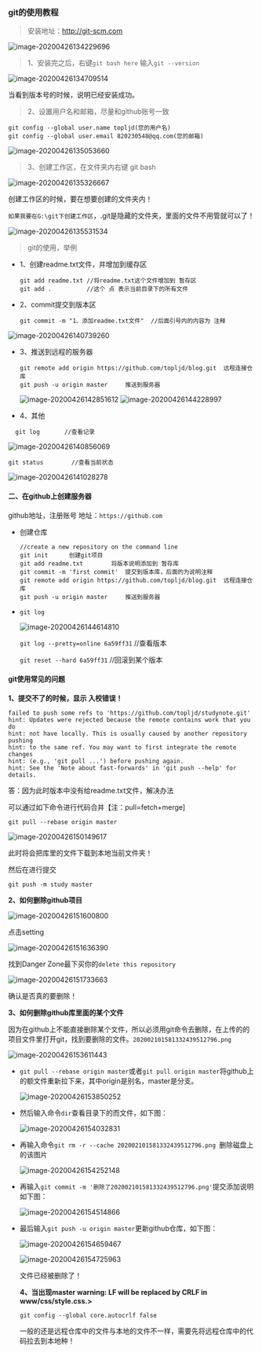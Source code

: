 ### git的使用教程

> 安装地址：http://git-scm.com

![image-20200426134229696](images/image-20200426134229696.png)

> 1、安装完之后，右键`git bash here` 输入`git --version`

![image-20200426134709514](images/image-20200426134709514.png)

当看到版本号的时候，说明已经安装成功。

> 2、设置用户名和邮箱，尽量和github账号一致

```auto
git config --global user.name topljd(您的用户名)
git config --global user.email 820230548@qq.com(您的邮箱)
```

![image-20200426135053660](images/image-20200426135053660.png)

> 3、创建工作区，在文件夹内右键 git bash

![image-20200426135326667](images/image-20200426135326667.png)

创建工作区的时候，要在想要创建的文件夹内！

`如果我要在G:\git下创建工作区`，.git是隐藏的文件夹，里面的文件不用管就可以了！

![image-20200426135531534](images/image-20200426135531534.png)

> git的使用，举例

- 1、创建readme.txt文件，并增加到缓存区

  ```auto
  git add readme.txt //将readme.txt这个文件增加到 暂存区
  git add .          //这个 点 表示当前目录下的所有文件
  ```
  
- 2、commit提交到版本区

  ```auto
  git commit -m "1、添加readme.txt文件"  //后面引号内的内容为 注释
  ```

![image-20200426140739260](images/image-20200426140739260.png)

- 3、推送到远程的服务器

  ```auto
  git remote add origin https://github.com/topljd/blog.git	远程连接仓库
  git push -u origin master		推送到服务器
  ```
  ![image-20200426142851612](images/image-20200426142851612.png)
  ![image-20200426144228997](images/image-20200426144228997.png)

- 4、其他
```
  git log		//查看记录
```

  ![image-20200426140856069](images/image-20200426140856069.png)

  ```auto
  git status		//查看当前状态
  ```

  ![image-20200426141028278](images/image-20200426141028278.png)

#### 二、在github上创建服务器

github地址，注册账号 地址：`https://github.com`

- 创建仓库

  ```git
  //create a new repository on the command line
  git init		创建git项目
  git add readme.txt		将版本说明添加到 暂存库
  git commit -m 'first commit'	提交到版本库，后面的为说明注释
  git remote add origin https://github.com/topljd/blog.git	远程连接仓库
  git push -u origin master		推送到服务器
  ```

- `git log`

  ![image-20200426144614810](images/image-20200426144614810.png)

  `git log --pretty=online 6a59ff31`  //查看版本

  `git reset --hard 6a59ff31`	//回滚到某个版本

#### git使用常见的问题

**1、提交不了的时候，显示 入校错误！**

```auto
failed to push some refs to 'https://github.com/topljd/studynote.git'
hint: Updates were rejected because the remote contains work that you do
hint: not have locally. This is usually caused by another repository pushing
hint: to the same ref. You may want to first integrate the remote changes
hint: (e.g., 'git pull ...') before pushing again.
hint: See the 'Note about fast-forwards' in 'git push --help' for details.
```

答：因为此时版本中没有给readme.txt文件，解决办法

可以通过如下命令进行代码合并【注：pull=fetch+merge]

```
git pull --rebase origin master
```

![image-20200426150149617](images/image-20200426150149617.png)

此时将会把库里的文件下载到本地当前文件夹！

然后在进行提交

```
git push -m study master
```

**2、如何删除github项目**

![image-20200426151600800](images/image-20200426151600800.png)

点击setting

![image-20200426151636390](images/image-20200426151636390.png)

找到Danger Zone最下买你的`delete this repository`

![image-20200426151733663](images/image-20200426151733663.png)

确认是否真的要删除！

**3、如何删除github库里面的某个文件**

因为在github上不能直接删除某个文件，所以必须用git命令去删除，在上传的的项目文件里打开git，找到要删除的文件。`202002101581332439512796.png`

![image-20200426153611443](images/image-20200426153611443.png)

- `git pull --rebase origin master`或者`git pull origin master`将github上的额文件重新拉下来，其中origin是别名，master是分支。

  ![image-20200426153850252](images/image-20200426153850252.png)

- 然后输入命令`dir`查看目录下的而文件，如下图：

  ![image-20200426154032831](images/image-20200426154032831.png)

- 再输入命令`git rm -r --cache 202002101581332439512796.png `删除磁盘上的该图片

  ![image-20200426154252148](images/image-20200426154252148.png)

- 再输入`git commit -m '删除了202002101581332439512796.png'`提交添加说明如下图：

  ![image-20200426154514866](images/image-20200426154514866.png)

- 最后输入`git push -u origin master`更新github仓库，如下图：

  ![image-20200426154659467](images/image-20200426154659467.png)

  ![image-20200426154725963](images/image-20200426154725963.png)

  文件已经被删除了！

  **4、当出现master warning: LF will be replaced by CRLF in www/css/style.css.>**

  ```auto
  git config --global core.autocrlf false
  ```

  一般的还是远程仓库中的文件与本地的文件不一样，需要先将远程仓库中的代码拉去到本地种！

